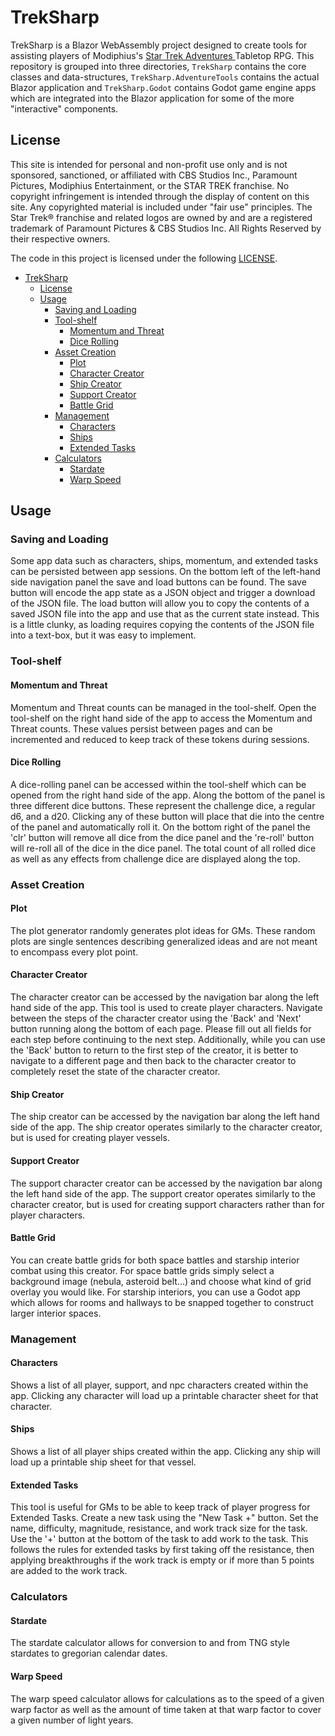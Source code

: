 # TrekSharp
TrekSharp is a Blazor WebAssembly project designed to create tools for assisting players of Modiphius's <a href="https://www.modiphius.net/collections/star-trek-adventures" target="_blank"> Star Trek Adventures </a> Tabletop RPG. This repository is grouped into three directories, `TrekSharp` contains the core classes and data-structures, `TrekSharp.AdventureTools` contains the actual Blazor application and `TrekSharp.Godot` contains Godot game engine apps which are integrated into the Blazor application for some of the more "interactive" components. 

## License
This site is intended for personal and non-profit use only and is not sponsored, sanctioned, or affiliated with CBS Studios Inc., Paramount Pictures, Modiphius Entertainment, or the STAR TREK franchise. No copyright infringement is intended through the display of content on this site. Any copyrighted material is included under "fair use" principles. The Star Trek® franchise and related logos are owned by and are a registered trademark of Paramount Pictures & CBS Studios Inc. All Rights Reserved by their respective owners.

The code in this project is licensed under the following [LICENSE](LICENSE).

- [TrekSharp](#treksharp)
  - [License](#license)
  - [Usage](#usage)
    - [Saving and Loading](#saving-and-loading)
    - [Tool-shelf](#tool-shelf)
      - [Momentum and Threat](#momentum-and-threat)
      - [Dice Rolling](#dice-rolling)
    - [Asset Creation](#asset-creation)
      - [Plot](#plot)
      - [Character Creator](#character-creator)
      - [Ship Creator](#ship-creator)
      - [Support Creator](#support-creator)
      - [Battle Grid](#battle-grid)
    - [Management](#management)
      - [Characters](#characters)
      - [Ships](#ships)
      - [Extended Tasks](#extended-tasks)
    - [Calculators](#calculators)
      - [Stardate](#stardate)
      - [Warp Speed](#warp-speed)

## Usage
### Saving and Loading
Some app data such as characters, ships, momentum, and extended tasks can be persisted between app sessions. On the bottom left of the left-hand side navigation panel the save and load buttons can be found. The save button will encode the app state as a JSON object and trigger a download of the JSON file. The load button will allow you to copy the contents of a saved JSON file into the app and use that as the current state instead. This is a little clunky, as loading requires copying the contents of the JSON file into a text-box, but it was easy to implement. 

### Tool-shelf
#### Momentum and Threat
Momentum and Threat counts can be managed in the tool-shelf. Open the tool-shelf on the right hand side of the app to access the Momentum and Threat counts. These values persist between pages and can be incremented and reduced to keep track of these tokens during sessions. 

#### Dice Rolling
A dice-rolling panel can be accessed within the tool-shelf which can be opened from the right hand side of the app. Along the bottom of the panel is three different dice buttons. These represent the challenge dice, a regular d6, and a d20. Clicking any of these button will place that die into the centre of the panel and automatically roll it. On the bottom right of the panel the 'clr' button will remove all dice from the dice panel and the 're-roll' button will re-roll all of the dice in the dice panel. The total count of all rolled dice as well as any effects from challenge dice are displayed along the top.

### Asset Creation
#### Plot
The plot generator randomly generates plot ideas for GMs. These random plots are single sentences describing generalized ideas and are not meant to encompass every plot point.

#### Character Creator
The character creator can be accessed by the navigation bar along the left hand side of the app. This tool is used to create player characters. Navigate between the steps of the character creator using the 'Back' and 'Next' button running along the bottom of each page. Please fill out all fields for each step before continuing to the next step. Additionally, while you can use the 'Back' button to return to the first step of the creator, it is better to navigate to a different page and then back to the character creator to completely reset the state of the character creator. 

#### Ship Creator
The ship creator can be accessed by the navigation bar along the left hand side of the app. The ship creator operates similarly to the character creator, but is used for creating player vessels. 

#### Support Creator
The support character creator can be accessed by the navigation bar along the left hand side of the app. The support creator operates similarly to the character creator, but is used for creating support characters rather than for player characters. 

#### Battle Grid
You can create battle grids for both space battles and starship interior combat using this creator. For space battle grids simply select a background image (nebula, asteroid belt...) and choose what kind of grid overlay you would like. For starship interiors, you can use a Godot app which allows for rooms and hallways to be snapped together to construct larger interior spaces. 

### Management
#### Characters
Shows a list of all player, support, and npc characters created within the app. Clicking any character will load up a printable character sheet for that character. 

#### Ships
Shows a list of all player ships created within the app. Clicking any ship will load up a printable ship sheet for that vessel.

#### Extended Tasks
This tool is useful for GMs to be able to keep track of player progress for Extended Tasks. Create a new task using the "New Task +" button. Set the name, difficulty, magnitude, resistance, and work track size for the task. Use the '+' button at the bottom of the task to add work to the task. This follows the rules for extended tasks by first taking off the resistance, then applying breakthroughs if the work track is empty or if more than 5 points are added to the work track.

### Calculators
#### Stardate
The stardate calculator allows for conversion to and from TNG style stardates to gregorian calendar dates.

#### Warp Speed
The warp speed calculator allows for calculations as to the speed of a given warp factor as well as the amount of time taken at that warp factor to cover a given number of light years. 
